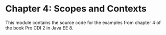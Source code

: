 # Chapter 4: Scopes and Contexts

This module contains the source code for the examples from chapter 4 of the book Pro CDI 2 in Java EE 8.